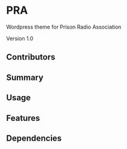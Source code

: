 PRA
===

Wordpress theme for Prison Radio Association

Version 1.0

Contributors
------------

Summary
-------

Usage
-----

Features
--------

Dependencies
------------



